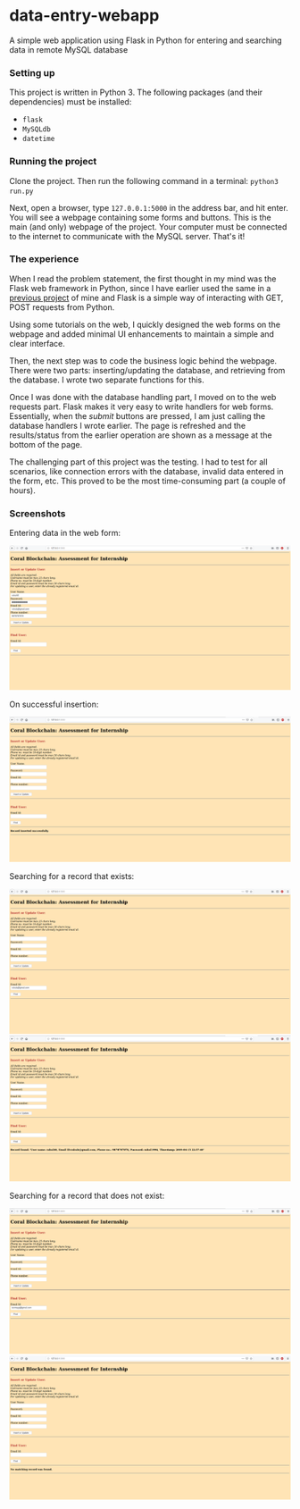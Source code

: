 # data-entry-webapp
A simple web application using Flask in Python for entering and searching data in remote MySQL database

### Setting up

This project is written in Python 3. The following packages (and their dependencies) must be installed:
* `flask`
* `MySQLdb`
* `datetime`

### Running the project

Clone the project. Then run the following command in a terminal:
`python3 run.py`

Next, open a browser, type `127.0.0.1:5000` in the address bar, and hit enter. You will see a webpage containing some forms and buttons. This is the main (and only) webpage of the project. Your computer must be connected to the internet to communicate with the MySQL server. That's it!

### The experience

When I read the problem statement, the first thought in my mind was the Flask web framework in Python, since I have earlier used the same in a [previous project](https://github.com/mousam05/restaurant-aggregator) of mine and Flask is a simple way of interacting with GET, POST requests from Python.

Using some tutorials on the web, I quickly designed the web forms on the webpage and added minimal UI enhancements to maintain a simple and clear interface.

Then, the next step was to code the business logic behind the webpage. There were two parts: inserting/updating the database, and retrieving from the database. I wrote two separate functions for this.

Once I was done with the database handling part, I moved on to the web requests part. Flask makes it very easy to write handlers for web forms. Essentially, when the *submit* buttons are pressed, I am just calling the database handlers I wrote earlier. The page is refreshed and the results/status from the earlier operation are shown as a message at the bottom of the page.

The challenging part of this project was the testing. I had to test for all scenarios, like connection errors with the database, invalid data entered in the form, etc. This proved to be the most time-consuming part (a couple of hours).

### Screenshots

Entering data in the web form:

![](https://github.com/mousam05/data-entry-webapp/blob/master/entering_data.png "Image1")

On successful insertion:

![](https://github.com/mousam05/data-entry-webapp/blob/master/entered_success.png "Image2")

Searching for a record that exists:

![](https://github.com/mousam05/data-entry-webapp/blob/master/search1.png "Image3")
![](https://github.com/mousam05/data-entry-webapp/blob/master/search_found.png "Image4")

Searching for a record that does not exist:

![](https://github.com/mousam05/data-entry-webapp/blob/master/search2.png "Image5")
![](https://github.com/mousam05/data-entry-webapp/blob/master/search_not_found.png "Image6")


